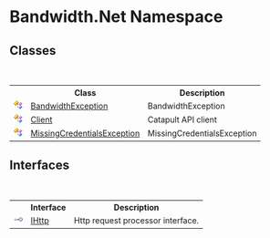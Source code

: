 ﻿# Bandwidth.Net Namespace

## Classes
&nbsp;<table><tr><th></th><th>Class</th><th>Description</th></tr><tr><td>![Public class](media/pubclass.gif "Public class")</td><td><a href ="T_Bandwidth_Net_BandwidthException.md">BandwidthException</a></td><td>
BandwidthException</td></tr><tr><td>![Public class](media/pubclass.gif "Public class")</td><td><a href ="T_Bandwidth_Net_Client.md">Client</a></td><td>
Catapult API client</td></tr><tr><td>![Public class](media/pubclass.gif "Public class")</td><td><a href ="T_Bandwidth_Net_MissingCredentialsException.md">MissingCredentialsException</a></td><td>
MissingCredentialsException</td></tr></table>

## Interfaces
&nbsp;<table><tr><th></th><th>Interface</th><th>Description</th></tr><tr><td>![Public interface](media/pubinterface.gif "Public interface")</td><td><a href ="T_Bandwidth_Net_IHttp.md">IHttp</a></td><td>
Http request processor interface.</td></tr></table>&nbsp;
